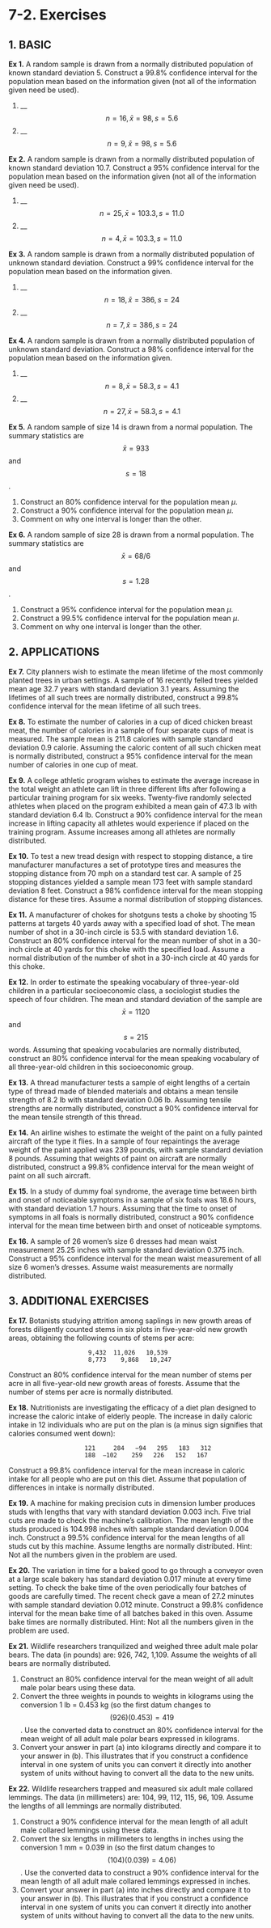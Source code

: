 # 7-2. Exercises

## 1. **BASIC**

**Ex 1.** A random sample is drawn from a normally distributed population of known standard deviation 5. Construct a 99.8% confidence interval for the population mean based on the information given \(not all of the information given need be used\).

1. \_\_$$n = 16, \bar{x}=98, s = 5.6$$ 
2. \_\_$$n = 9, \bar{x}=98, s = 5.6$$ 

**Ex 2.** A random sample is drawn from a normally distributed population of known standard deviation 10.7. Construct a 95% confidence interval for the population mean based on the information given \(not all of the information given need be used\).

1. \_\_$$n = 25, \bar{x}=103.3, s = 11.0$$ 
2. \_\_$$n = 4, \bar{x}=103.3, s = 11.0$$

**Ex 3.** A random sample is drawn from a normally distributed population of unknown standard deviation. Construct a 99% confidence interval for the population mean based on the information given.

1. \_\_$$n = 18, \bar{x}=386, s = 24$$
2. \_\_$$n = 7, \bar{x}=386, s = 24$$

**Ex 4.** A random sample is drawn from a normally distributed population of unknown standard deviation. Construct a 98% confidence interval for the population mean based on the information given.

1. \_\_$$n = 8, \bar{x}=58.3, s = 4.1$$
2. \_\_$$n = 27, \bar{x}=58.3, s = 4.1$$

**Ex 5.** A random sample of size 14 is drawn from a normal population. The summary statistics are $$\bar{x}=933$$ and $$s = 18$$ .

1. Construct an 80% confidence interval for the population mean _μ_.
2. Construct a 90% confidence interval for the population mean _μ_.
3. Comment on why one interval is longer than the other.

**Ex 6.** A random sample of size 28 is drawn from a normal population. The summary statistics are $$\bar{x}=68/6$$  and $$s = 1.28$$ .

1. Construct a 95% confidence interval for the population mean _μ_.
2. Construct a 99.5% confidence interval for the population mean _μ_.
3. Comment on why one interval is longer than the other.

## **2. APPLICATIONS**

**Ex 7.** City planners wish to estimate the mean lifetime of the most commonly planted trees in urban settings. A sample of 16 recently felled trees yielded mean age 32.7 years with standard deviation 3.1 years. Assuming the lifetimes of all such trees are normally distributed, construct a 99.8% confidence interval for the mean lifetime of all such trees.

**Ex 8.** To estimate the number of calories in a cup of diced chicken breast meat, the number of calories in a sample of four separate cups of meat is measured. The sample mean is 211.8 calories with sample standard deviation 0.9 calorie. Assuming the caloric content of all such chicken meat is normally distributed, construct a 95% confidence interval for the mean number of calories in one cup of meat.

**Ex 9.** A college athletic program wishes to estimate the average increase in the total weight an athlete can lift in three different lifts after following a particular training program for six weeks. Twenty-five randomly selected athletes when placed on the program exhibited a mean gain of 47.3 lb with standard deviation 6.4 lb. Construct a 90% confidence interval for the mean increase in lifting capacity all athletes would experience if placed on the training program. Assume increases among all athletes are normally distributed.

**Ex 10.** To test a new tread design with respect to stopping distance, a tire manufacturer manufactures a set of prototype tires and measures the stopping distance from 70 mph on a standard test car. A sample of 25 stopping distances yielded a sample mean 173 feet with sample standard deviation 8 feet. Construct a 98% confidence interval for the mean stopping distance for these tires. Assume a normal distribution of stopping distances.

**Ex 11.** A manufacturer of chokes for shotguns tests a choke by shooting 15 patterns at targets 40 yards away with a specified load of shot. The mean number of shot in a 30-inch circle is 53.5 with standard deviation 1.6. Construct an 80% confidence interval for the mean number of shot in a 30-inch circle at 40 yards for this choke with the specified load. Assume a normal distribution of the number of shot in a 30-inch circle at 40 yards for this choke.

**Ex 12.** In order to estimate the speaking vocabulary of three-year-old children in a particular socioeconomic class, a sociologist studies the speech of four children. The mean and standard deviation of the sample are $$\bar{x}=1120$$ and $$s = 215$$ words. Assuming that speaking vocabularies are normally distributed, construct an 80% confidence interval for the mean speaking vocabulary of all three-year-old children in this socioeconomic group.

**Ex 13.** A thread manufacturer tests a sample of eight lengths of a certain type of thread made of blended materials and obtains a mean tensile strength of 8.2 lb with standard deviation 0.06 lb. Assuming tensile strengths are normally distributed, construct a 90% confidence interval for the mean tensile strength of this thread.

**Ex 14.** An airline wishes to estimate the weight of the paint on a fully painted aircraft of the type it flies. In a sample of four repaintings the average weight of the paint applied was 239 pounds, with sample standard deviation 8 pounds. Assuming that weights of paint on aircraft are normally distributed, construct a 99.8% confidence interval for the mean weight of paint on all such aircraft.

**Ex 15.** In a study of dummy foal syndrome, the average time between birth and onset of noticeable symptoms in a sample of six foals was 18.6 hours, with standard deviation 1.7 hours. Assuming that the time to onset of symptoms in all foals is normally distributed, construct a 90% confidence interval for the mean time between birth and onset of noticeable symptoms.

**Ex 16.** A sample of 26 women’s size 6 dresses had mean waist measurement 25.25 inches with sample standard deviation 0.375 inch. Construct a 95% confidence interval for the mean waist measurement of all size 6 women’s dresses. Assume waist measurements are normally distributed.

## **3. ADDITIONAL EXERCISES**

**Ex 17.** Botanists studying attrition among saplings in new growth areas of forests diligently counted stems in six plots in five-year-old new growth areas, obtaining the following counts of stems per acre:  
  
                          9,432  11,026   10,539   
                          8,773    9,868   10,247  
  
Construct an 80% confidence interval for the mean number of stems per acre in all five-year-old new growth areas of forests. Assume that the number of stems per acre is normally distributed.

**Ex 18.** Nutritionists are investigating the efficacy of a diet plan designed to increase the caloric intake of elderly people. The increase in daily caloric intake in 12 individuals who are put on the plan is \(a minus sign signifies that calories consumed went down\):  
  
                         121     284   −94   295   183   312   
                         188  −102    259   226   152   167

  
Construct a 99.8% confidence interval for the mean increase in caloric intake for all people who are put on this diet. Assume that population of differences in intake is normally distributed.

**Ex 19.** A machine for making precision cuts in dimension lumber produces studs with lengths that vary with standard deviation 0.003 inch. Five trial cuts are made to check the machine’s calibration. The mean length of the studs produced is 104.998 inches with sample standard deviation 0.004 inch. Construct a 99.5% confidence interval for the mean lengths of all studs cut by this machine. Assume lengths are normally distributed. Hint: Not all the numbers given in the problem are used.

**Ex 20.** The variation in time for a baked good to go through a conveyor oven at a large scale bakery has standard deviation 0.017 minute at every time setting. To check the bake time of the oven periodically four batches of goods are carefully timed. The recent check gave a mean of 27.2 minutes with sample standard deviation 0.012 minute. Construct a 99.8% confidence interval for the mean bake time of all batches baked in this oven. Assume bake times are normally distributed. Hint: Not all the numbers given in the problem are used.

**Ex 21.** Wildlife researchers tranquilized and weighed three adult male polar bears. The data \(in pounds\) are: 926, 742, 1,109. Assume the weights of all bears are normally distributed.

1. Construct an 80% confidence interval for the mean weight of all adult male polar bears using these data.
2. Convert the three weights in pounds to weights in kilograms using the conversion 1 lb = 0.453 kg \(so the first datum changes to $$(926)(0.453)=419$$ . Use the converted data to construct an 80% confidence interval for the mean weight of all adult male polar bears expressed in kilograms.
3. Convert your answer in part \(a\) into kilograms directly and compare it to your answer in \(b\). This illustrates that if you construct a confidence interval in one system of units you can convert it directly into another system of units without having to convert all the data to the new units.

**Ex 22.** Wildlife researchers trapped and measured six adult male collared lemmings. The data \(in millimeters\) are: 104, 99, 112, 115, 96, 109. Assume the lengths of all lemmings are normally distributed.

1. Construct a 90% confidence interval for the mean length of all adult male collared lemmings using these data.
2. Convert the six lengths in millimeters to lengths in inches using the conversion 1 mm = 0.039 in \(so the first datum changes to $$(104)(0.039) = 4.06)$$ . Use the converted data to construct a 90% confidence interval for the mean length of all adult male collared lemmings expressed in inches.
3. Convert your answer in part \(a\) into inches directly and compare it to your answer in \(b\). This illustrates that if you construct a confidence interval in one system of units you can convert it directly into another system of units without having to convert all the data to the new units.

